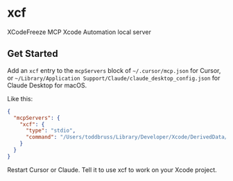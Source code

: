 # xcf
XCodeFreeze MCP Xcode Automation local server

## Get Started
Add an `xcf` entry to the `mcpServers` block of `~/.cursor/mcp.json` for Cursor, or `~/Library/Application Support/Claude/claude_desktop_config.json` for Claude Desktop for macOS.

Like this:
```json
{
  "mcpServers": {
    "xcf": {
      "type": "stdio",
      "command": "/Users/toddbruss/Library/Developer/Xcode/DerivedData/xcf-gjkedfdeozfrmpdqvxazxerdeght/Build/Products/Release/xcf"
    }
  }
}
```

Restart Cursor or Claude.
Tell it to use xcf to work on your Xcode project.
